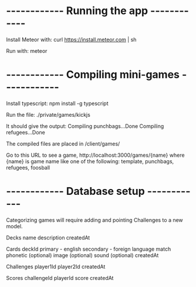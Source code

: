 # ------------ Running the app ------------
Install Meteor with:
curl https://install.meteor.com | sh

Run with:
meteor

# ------------ Compiling mini-games ------------
Install typescript:
npm install -g typescript

Run the file:
./private/games/kickjs 

It should give the output:
Compiling punchbags...Done
Compiling refugees...Done

The compiled files are placed in /client/games/

Go to this URL to see a game, 
http://localhost:3000/games/{name}
where {name} is game name like one of the following:
template, punchbags, refugees, foosball

# ------------ Database setup ------------
Categorizing games will require adding and pointing Challenges to a new model.

Decks
    name
    description
    createdAt

Cards
    deckId
    primary - english
    secondary - foreign language match
    phonetic (optional)
    image (optional)
    sound (optional)
    createdAt

Challenges
    player1Id
    player2Id
    createdAt

Scores
    challengeId
    playerId
    score
    createdAt
